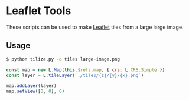 # Leaflet Tools
These scripts can be used to make [Leaflet](https://leafletjs.com) tiles from a large large image.

## Usage
```sh
$ python tilize.py -o tiles large-image.png
```

```JavaScript
const map = new L.Map(this.$refs.map, { crs: L.CRS.Simple })
const layer = L.tileLayer(`./tiles/{z}/{y}/{x}.png`)

map.addLayer(layer)
map.setView([0, 0], 0)
```
